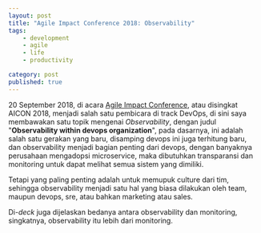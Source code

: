 ```yaml
---
layout: post
title: "Agile Impact Conference 2018: Observability"
tags: 
    - development
    - agile
    - life
    - productivity

category: post
published: true
---
```


20 September 2018, di acara [Agile Impact Conference](http://agileimpact.id), atau disingkat AICON 2018, menjadi salah satu pembicara di track DevOps, di sini saya membawakan satu topik mengenai *Observability*, dengan judul "**Observability within devops organization**", pada dasarnya, ini adalah salah satu gerakan yang baru, disamping devops ini juga terhitung baru, dan observability menjadi bagian penting dari devops, dengan banyaknya perusahaan mengadopsi microservice, maka dibutuhkan transparansi dan monitoring untuk dapat melihat semua sistem yang dimiliki.

Tetapi yang paling penting adalah untuk memupuk culture dari tim, sehingga observability menjadi satu hal yang biasa dilakukan oleh team, maupun devops, sre, atau bahkan marketing atau sales.

Di-*deck* juga dijelaskan bedanya antara observability dan monitoring, singkatnya, observability itu lebih dari monitoring.


<script async class="speakerdeck-embed" data-id="93f0d041b70b4963a903bc8fb3cf085c" data-ratio="1.77777777777778" src="//speakerdeck.com/assets/embed.js"></script>